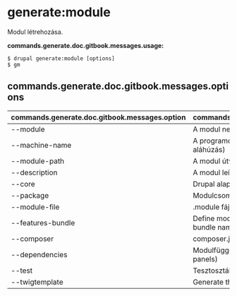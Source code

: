 # generate:module
Modul létrehozása.

**commands.generate.doc.gitbook.messages.usage:**
```
$ drupal generate:module [options]
$ gm  
```

## commands.generate.doc.gitbook.messages.options
commands.generate.doc.gitbook.messages.option | commands.generate.doc.gitbook.messages.details
-------|-------------
--module | A modul neve
--machine-name | A programok által használt név (csak kisbetűk és aláhúzás)
--module-path | A modul útvonala
--description | A modul leírása
--core | Drupal alaprendszer verziója
--package | Modulcsomag
--module-file | .module fájl hozzáadása
--features-bundle | Define module as feature using the given Features bundle name
--composer | composer.json fájl hozzáadása
--dependencies | Modulfüggőségek vesszővel elválasztva (pl. context, panels)
--test | Tesztosztály létrehozása
--twigtemplate | Generate theme template
